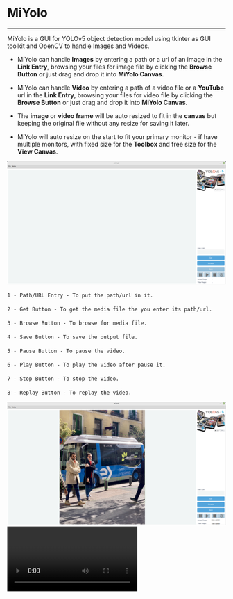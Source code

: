 # MiYolo
___
MiYolo is a GUI for YOLOv5 object detection model using tkinter as GUI toolkit and OpenCV to handle Images and Videos.

- MiYolo can handle **Images** by entering a path or a url of an image in the **Link Entry**, browsing your files for image file by clicking the **Browse Button** or just drag and drop it into **MiYolo Canvas**.

- MiYolo can handle **Video** by entering a path of a video file or a **YouTube** url in the **Link Entry**, browsing your files for video file by clicking the **Browse Button** or just drag and drop it into **MiYolo Canvas**.

- The **image** or **video frame** will be auto resized to fit in the **canvas** but keeping the original file without any resize for saving it later.

- MiYolo will auto resize on the start to fit your primary monitor - if have multiple monitors, with fixed size for the **Toolbox** and free size for the **View Canvas**.

![1.png](assets/readme/1.png)

    1 - Path/URL Entry - To put the path/url in it.

    2 - Get Button - To get the media file the you enter its path/url.

    3 - Browse Button - To browse for media file.

    4 - Save Button - To save the output file.

    5 - Pause Button - To pause the video.

    6 - Play Button - To play the video after pause it.

    7 - Stop Button - To stop the video.

    8 - Replay Button - To replay the video.

![2.png](assets/readme/2.png)
![Demo](assets/readme/1.m4v)
